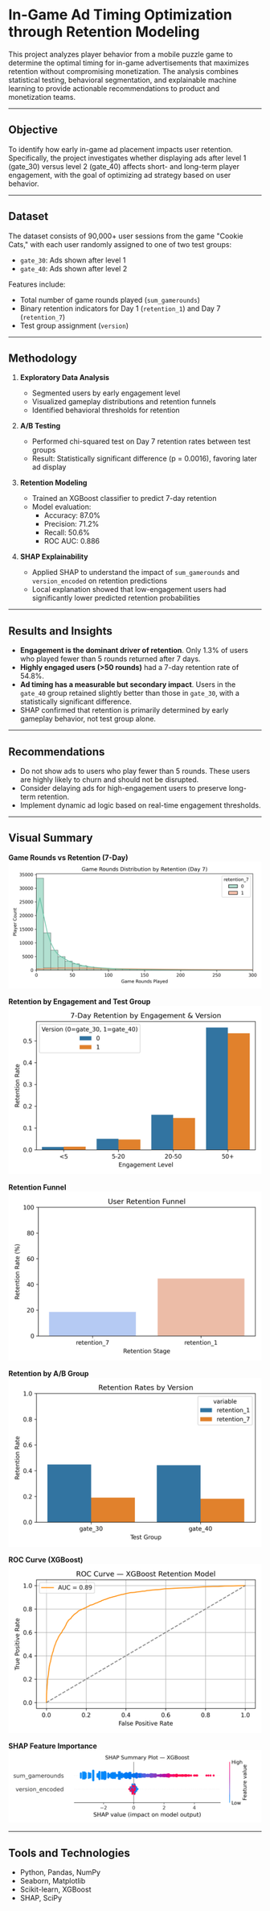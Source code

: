 # In-Game Ad Timing Optimization through Retention Modeling

This project analyzes player behavior from a mobile puzzle game to determine the optimal timing for in-game advertisements that maximizes retention without compromising monetization. The analysis combines statistical testing, behavioral segmentation, and explainable machine learning to provide actionable recommendations to product and monetization teams.

---

## Objective

To identify how early in-game ad placement impacts user retention. Specifically, the project investigates whether displaying ads after level 1 (gate_30) versus level 2 (gate_40) affects short- and long-term player engagement, with the goal of optimizing ad strategy based on user behavior.

---

## Dataset

The dataset consists of 90,000+ user sessions from the game "Cookie Cats," with each user randomly assigned to one of two test groups:
- `gate_30`: Ads shown after level 1
- `gate_40`: Ads shown after level 2

Features include:
- Total number of game rounds played (`sum_gamerounds`)
- Binary retention indicators for Day 1 (`retention_1`) and Day 7 (`retention_7`)
- Test group assignment (`version`)

---

## Methodology

1. **Exploratory Data Analysis**
   - Segmented users by early engagement level
   - Visualized gameplay distributions and retention funnels
   - Identified behavioral thresholds for retention

2. **A/B Testing**
   - Performed chi-squared test on Day 7 retention rates between test groups
   - Result: Statistically significant difference (p = 0.0016), favoring later ad display

3. **Retention Modeling**
   - Trained an XGBoost classifier to predict 7-day retention
   - Model evaluation:
     - Accuracy: 87.0%
     - Precision: 71.2%
     - Recall: 50.6%
     - ROC AUC: 0.886

4. **SHAP Explainability**
   - Applied SHAP to understand the impact of `sum_gamerounds` and `version_encoded` on retention predictions
   - Local explanation showed that low-engagement users had significantly lower predicted retention probabilities

---

## Results and Insights

- **Engagement is the dominant driver of retention**. Only 1.3% of users who played fewer than 5 rounds returned after 7 days.
- **Highly engaged users (>50 rounds)** had a 7-day retention rate of 54.8%.
- **Ad timing has a measurable but secondary impact**. Users in the `gate_40` group retained slightly better than those in `gate_30`, with a statistically significant difference.
- SHAP confirmed that retention is primarily determined by early gameplay behavior, not test group alone.

---

## Recommendations

- Do not show ads to users who play fewer than 5 rounds. These users are highly likely to churn and should not be disrupted.
- Consider delaying ads for high-engagement users to preserve long-term retention.
- Implement dynamic ad logic based on real-time engagement thresholds.

---

## Visual Summary

**Game Rounds vs Retention (7-Day)**  
![Game Rounds Distribution](plots/gamerounds_by_retention.png)

**Retention by Engagement and Test Group**  
![Retention by Engagement and Version](plots/retention_by_engagement_and_version.png)

**Retention Funnel**  
![Retention Funnel](plots/retention_funnel.png)

**Retention by A/B Group**  
![Retention by Version](plots/retention_by_version.png)

**ROC Curve (XGBoost)**  
![ROC Curve](plots/roc_curve_xgboost_retention_model.png)

**SHAP Feature Importance**  
![SHAP Summary](plots/shap_summary.png)

---

## Tools and Technologies

- Python, Pandas, NumPy
- Seaborn, Matplotlib
- Scikit-learn, XGBoost
- SHAP, SciPy
